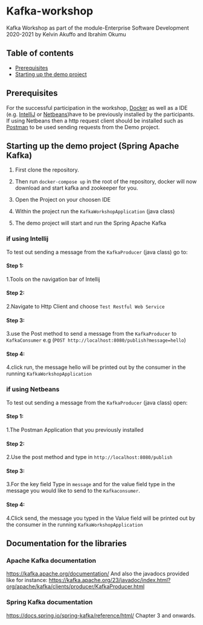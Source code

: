 # Kafka-workshop
Kafka Workshop as part of the module-Enterprise Software Development 2020-2021 by Kelvin Akuffo and Ibrahim Okumu
## Table of contents
  * [Prerequisites](#prerequisites)
  * [Starting up the demo project](#Demo)
    
  ## Prerequisites
For the successful participation in the workshop, [Docker](https://www.docker.com/get-started) as well as a IDE (e.g. [IntelliJ](https://www.jetbrains.com/idea/download/) or [Netbeans](https://netbeans.apache.org/download/index.html))have to be previously installed by the participants.
If using Netbeans then a http request client should be installed such as [Postman](https://www.postman.com/downloads/) to be used sending requests from the Demo project.
## Starting up the demo project (Spring Apache Kafka)
1. First clone the repository.

2. Then run `docker-compose up` in the root of the repository, docker will now download and start kafka and zookeeper for you.
3. Open the Project on your choosen IDE
4. Within the project run the `KafkaWorkshopApplication` (java class)
5. The demo project will start and run the Spring Apache Kafka
### if using Intellij 
To test out sending a message from the `KafkaProducer` (java class) go to:
#### Step 1:
1.Tools on the navigation bar of Intellij
#### Step 2:
2.Navigate to Http Client and choose `Test Restful Web Service`
#### Step 3:
3.use the Post method to send a message from the `KafkaProducer` to `KafkaConsumer` e.g (`POST http://localhost:8080/publish?message=hello`)
#### Step 4:
4.click run, the message hello will be printed out by the consumer in the running `KafkaWorkshopApplication`
### if using Netbeans
To test out sending a message from the `KafkaProducer` (java class) open:
#### Step 1:
1.The Postman Application that you previously installed
#### Step 2:
2.Use the post method and type in `http://localhost:8080/publish`
#### Step 3:
3.For the key field Type in `message` and for the value field type in the message you would like to send to the `Kafkaconsumer`.
#### Step 4:
4.Click send, the message you typed in the Value field will be printed out by the consumer in the running `KafkaWorkshopApplication`

## Documentation for the libraries

### Apache Kafka documentation
https://kafka.apache.org/documentation/
And also the javadocs provided like for instance: 
https://kafka.apache.org/23/javadoc/index.html?org/apache/kafka/clients/producer/KafkaProducer.html

### Spring Kafka documentation
https://docs.spring.io/spring-kafka/reference/html/ Chapter 3 and onwards.
